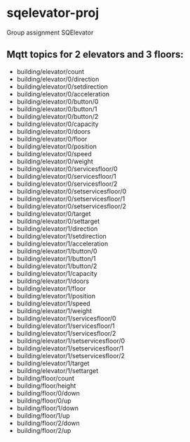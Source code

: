 # sqelevator-proj
Group assignment SQElevator

## Mqtt topics for 2 elevators and 3 floors:
- building/elevator/count
- building/elevator/0/direction
- building/elevator/0/setdirection
- building/elevator/0/acceleration 
- building/elevator/0/button/0 
- building/elevator/0/button/1
- building/elevator/0/button/2
- building/elevator/0/capacity 
- building/elevator/0/doors
- building/elevator/0/floor 
- building/elevator/0/position 
- building/elevator/0/speed 
- building/elevator/0/weight 
- building/elevator/0/servicesfloor/0 
- building/elevator/0/servicesfloor/1
- building/elevator/0/servicesfloor/2
- building/elevator/0/setservicesfloor/0 
- building/elevator/0/setservicesfloor/1
- building/elevator/0/setservicesfloor/2 
- building/elevator/0/target
- building/elevator/0/settarget
- building/elevator/1/direction
- building/elevator/1/setdirection
- building/elevator/1/acceleration 
- building/elevator/1/button/0 
- building/elevator/1/button/1
- building/elevator/1/button/2
- building/elevator/1/capacity 
- building/elevator/1/doors
- building/elevator/1/floor 
- building/elevator/1/position 
- building/elevator/1/speed 
- building/elevator/1/weight 
- building/elevator/1/servicesfloor/0 
- building/elevator/1/servicesfloor/1
- building/elevator/1/servicesfloor/2
- building/elevator/1/setservicesfloor/0 
- building/elevator/1/setservicesfloor/1
- building/elevator/1/setservicesfloor/2 
- building/elevator/1/target
- building/elevator/1/settarget
- building/floor/count
- building/floor/height
- building/floor/0/down
- building/floor/0/up 
- building/floor/1/down
- building/floor/1/up
- building/floor/2/down
- building/floor/2/up
